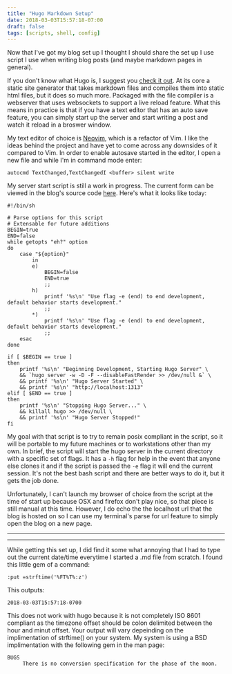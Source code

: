 ```yaml
---
title: "Hugo Markdown Setup"
date: 2018-03-03T15:57:18-07:00
draft: false 
tags: [scripts, shell, config]
---
```

Now that I've got my blog set up I thought I should share the set up I use script I use when writing blog posts (and maybe markdown pages in general).

If you don't know what Hugo is, I suggest you [check it out](https://gohugo.io). At its core a static site generator that takes markdown files and compiles them into static html files, but it does so much more. Packaged with the file compiler is a webserver that uses websockets to support a live reload feature. What this means in practice is that if you have a text editor that has an auto save feature, you can simply start up the server and start writing a post and watch it reload
in a broswer window. 

My text editor of choice is [Neovim](https://neovim.io/), which is a refactor of Vim. I like the ideas behind the project and have yet to come across any downsides of it compared to Vim. In order to enable autosave started in the editor, I open a new file and while I'm in command mode enter:

```autocmd TextChanged,TextChangedI <buffer> silent write```

My server start script is still a work in progress. The current form can be viewed in the blog's source code [here](https://raw.githubusercontent.com/JKomoroski/HugoBlogSource/master/start_server). Here's what it looks like today:

```
#!/bin/sh

# Parse options for this script
# Extensable for future additions
BEGIN=true
END=false
while getopts "eh?" option
do
    case "${option}"
        in
        e)
            BEGIN=false
            END=true
            ;;
        h)
            printf '%s\n' "Use flag -e (end) to end development, default behavior starts development."
            ;;
        *)
            printf '%s\n' "Use flag -e (end) to end development, default behavior starts development."
            ;;
    esac
done

if [ $BEGIN == true ]
then
    printf '%s\n' "Beginning Development, Starting Hugo Server" \
    && `hugo server -w -D -F --disableFastRender >> /dev/null &` \
    && printf '%s\n' "Hugo Server Started" \
    && printf '%s\n' "http://localhost:1313"
elif [ $END == true ]
then
    printf '%s\n' "Stopping Hugo Server..." \
    && killall hugo >> /dev/null \
    && printf '%s\n' "Hugo Server Stopped!"
fi
```
My goal with that script is to try to remain posix compliant in the script, so it will be portable to my future machines or to workstations other than my own. In brief, the script will start the hugo server in the current directory with a specific set of flags. It has a `-h` flag for help in
the event that anyone else clones it and if the script is passed the `-e` flag it will end the current session. It's not the best bash script and there are better ways to do it, but it gets the job done. 

Unfortunately, I can't launch my browser of choice from the script at the time of start up because OSX and firefox don't play nice, so that piece is still manual at this time. However, I do echo the the localhost url that the blog is hosted on so I can use my terminal's parse for url feature to simply open the blog on a new page. 

---
---

While getting this set up, I did find it some what annoying that I had to type out the current date/time everytime I started a .md file from scratch. I found this little gem of a command: 

`:put =strftime('%FT%T%:z')` 

This outputs:

`2018-03-03T15:57:18-0700`

This does not work with hugo because it is not completely ISO 8601 compliant as the timezone offset should be colon delimited between the hour and minut offset. Your output will vary depeinding on the implimentation of strftime() on your system. My system is using a BSD implimentation with the following gem in the man page:

```
BUGS
     There is no conversion specification for the phase of the moon.
```
